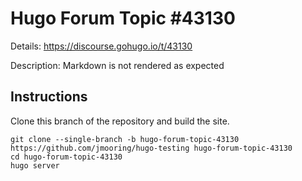 # Hugo Forum Topic #43130

Details: <https://discourse.gohugo.io/t/43130>

Description: Markdown is not rendered as expected

## Instructions

Clone this branch of the repository and build the site.

```text
git clone --single-branch -b hugo-forum-topic-43130 https://github.com/jmooring/hugo-testing hugo-forum-topic-43130
cd hugo-forum-topic-43130
hugo server
```

